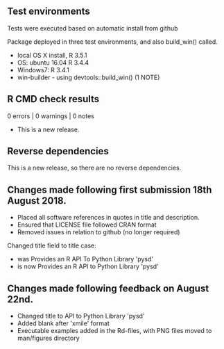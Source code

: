 ## Test environments
Tests were executed based on automatic install from github

Package deployed in three test environments, and also build_win() called.

* local OS X install, R 3.5.1
* OS: ubuntu 16.04 R 3.4.4
* Windows7:  R 3.4.1
* win-builder - using devtools::build_win() (1 NOTE)

## R CMD check results

0 errors | 0 warnings | 0 notes

* This is a new release.

## Reverse dependencies

This is a new release, so there are no reverse dependencies.

## Changes made following first submission 18th August 2018.

* Placed all software references in quotes in title and description.
* Ensured that LICENSE file followed CRAN format
* Removed issues in relation to github (no longer required)

Changed title field to title case:
* was Provides an R API To Python Library 'pysd'
* is now Provides an R API to Python Library 'pysd'

## Changes made following feedback on August 22nd.
* Changed title to API to Python Library 'pysd'
* Added blank after 'xmile' format
* Executable examples added in the Rd-files, with PNG files moved to man/figures directory

